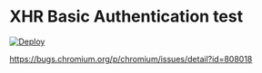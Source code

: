 # XHR Basic Authentication test

[![Deploy](https://cdn.wedeploy.com/images/deploy.svg)](https://console.wedeploy.com/deploy?repo=https://github.com/balcsida/xhr-auth-test)

https://bugs.chromium.org/p/chromium/issues/detail?id=808018
